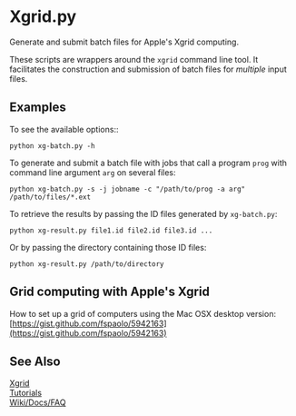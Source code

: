 # Xgrid.py 

Generate and submit batch files for Apple's Xgrid computing. 

These scripts are wrappers around the `xgrid` command line tool. It 
facilitates the construction and submission of batch files for 
*multiple* input files. 

## Examples

To see the available options::

    python xg-batch.py -h

To generate and submit a batch file with jobs that call a program
`prog` with command line argument `arg` on several files:

    python xg-batch.py -s -j jobname -c "/path/to/prog -a arg" /path/to/files/*.ext 

To retrieve the results by passing the ID files generated by `xg-batch.py`:

    python xg-result.py file1.id file2.id file3.id ... 

Or by passing the directory containing those ID files:

    python xg-result.py /path/to/directory

## Grid computing with Apple's Xgrid

How to set up a grid of computers using the Mac OSX desktop version:  
[https://gist.github.com/fspaolo/5942163](https://gist.github.com/fspaolo/5942163)

## See Also

[Xgrid](http://www.apple.com/science/hardware/gridcomputing.html)  
[Tutorials](http://macresearch.org/the_xgrid_tutorials)  
[Wiki/Docs/FAQ](http://tengrid.com)
